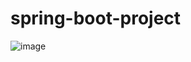 # spring-boot-project
![image](https://github.com/Amol-RG001/spring-boot-project/assets/75878635/17589cb0-327d-4983-8a90-658fb72d2618)

